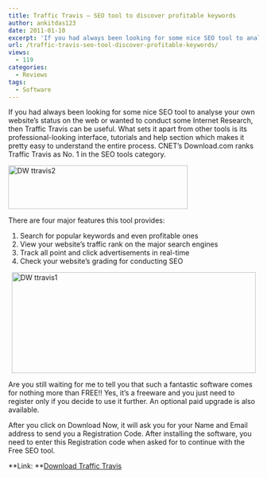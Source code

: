 ```yaml
---
title: Traffic Travis – SEO tool to discover profitable keywords
author: ankitdas123
date: 2011-01-10
excerpt: 'If you had always been looking for some nice SEO tool to analyse your own website’s status on the Web or wanted to conduct some Internet Research, then Traffic Travis can prove to be useful. What sets it apart from other tools is its professional interface with a class, tutorials and help section which makes it pretty easy to understand the entire process. '
url: /traffic-travis-seo-tool-discover-profitable-keywords/
views:
  - 119
categories:
  - Reviews
tags:
  - Software
---
```

If you had always been looking for some nice SEO tool to analyse your own website’s status on the web or wanted to conduct some Internet Research, then Traffic Travis can be useful. What sets it apart from other tools is its professional-looking interface, tutorials and help section which makes it pretty easy to understand the entire process. CNET’s Download.com ranks Traffic Travis as No. 1 in the SEO tools category.

[<img style="background-image: none; padding-left: 0px; padding-right: 0px; display: inline; padding-top: 0px; border: 0px;" title="DW ttravis2" src="http://cdn.devilsworkshop.org/files/2011/01/DW-ttravis2_thumb.jpg" border="0" alt="DW ttravis2" width="361" height="88" />][1]

There are four major features this tool provides:

  1. Search for popular keywords and even profitable ones
  2. View your website’s traffic rank on the major search engines
  3. Track all point and click advertisements in real-time
  4. Check your website’s grading for conducting SEO

[<img style="background-image: none; padding-left: 0px; padding-right: 0px; display: block; float: none; margin-left: auto; margin-right: auto; padding-top: 0px; border: 0px;" title="DW ttravis1" src="http://cdn.devilsworkshop.org/files/2011/01/DW-ttravis1_thumb.jpg" border="0" alt="DW ttravis1" width="491" height="203" />][2]

Are you still waiting for me to tell you that such a fantastic software comes for nothing more than FREE!! Yes, it&#8217;s a freeware and you just need to register only if you decide to use it further. An optional paid upgrade is also available.

After you click on Download Now, it will ask you for your Name and Email address to send you a Registration Code. After installing the software, you need to enter this Registration code when asked for to continue with the Free SEO tool.

**Link: **<a href="http://www.traffictravis.com/" onclick="_gaq.push(['_trackEvent', 'outbound-article', 'http://www.traffictravis.com/', 'Download Traffic Travis']);" target="_blank">Download Traffic Travis</a>

 [1]: http://cdn.devilsworkshop.org/files/2011/01/DW-ttravis2.jpg
 [2]: http://cdn.devilsworkshop.org/files/2011/01/DW-ttravis1.jpg
